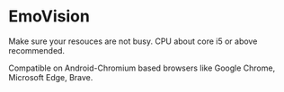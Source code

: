 # EmoVision
Make sure your resouces are not busy.
CPU about core i5 or above recommended.

Compatible on Android-Chromium based browsers like Google Chrome, Microsoft Edge, Brave.